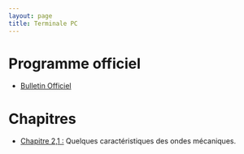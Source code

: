 ```yaml
---
layout: page
title: Terminale PC
---
```


# Programme officiel

- <a href="https://cache.media.education.gouv.fr/file/special_8_men/99/0/physique_chimie_S_195990.pdf">Bulletin Officiel</a>

# Chapitres

- <a href="http://dlatreyte.github.io/ressources/ts-pc/C2_caracteristiques_ondes/C-2-1/C-2-1-Caracteristiques-des-ondes.html"> Chapitre 2,1 :</a> Quelques caractéristiques des ondes mécaniques.

